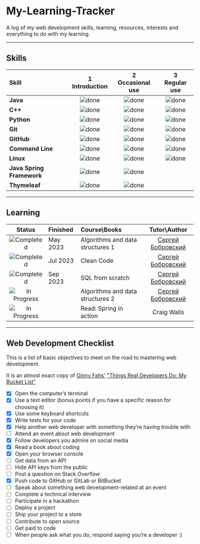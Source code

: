 # My-Learning-Tracker

A log of my web development skills, learning, resources, interests and everything to do with my learning.

----

## Skills

[done]: https://user-images.githubusercontent.com/29199184/32275438-8385f5c0-bf0b-11e7-9406-42265f71e2bd.png "Done"

|               Skill              | 1<br>Introduction | 2<br>Occasional use    | 3<br>Regular use |
|:-------------------------------- |:-----------------:|:----------------------:|:----------------:|
|**Java**                          | ![done][done]     | ![done][done]          | ![done][done]    |
|**C++**                           | ![done][done]     | ![done][done]          | ![done][done]    |
|**Python**                        | ![done][done]     | ![done][done]          | ![done][done]    |
|**Git**                           | ![done][done]     | ![done][done]          | ![done][done]    |
|**GitHub**                        | ![done][done]     | ![done][done]          | ![done][done]    |
|**Command Line**                  | ![done][done]     | ![done][done]          | ![done][done]    |
|**Linux**                         | ![done][done]     | ![done][done]          | ![done][done]    |
|**Java Spring Framework**         | ![done][done]     | ![done][done]          |                  |
|**Thymeleaf**                     | ![done][done]     | ![done][done]          |                  |

----

## Learning

[//]: # (Status images)

[Completed]: https://user-images.githubusercontent.com/29199184/32275438-8385f5c0-bf0b-11e7-9406-42265f71e2bd.png "Completed"
[In Progress]: https://user-images.githubusercontent.com/29199184/34462881-7305ddac-ee4d-11e7-9b57-589424820da4.png "In Progress"
[Soon]: https://user-images.githubusercontent.com/29199184/34462916-d5c37bd4-ee4d-11e7-9f4a-d57f2243281b.png "Soon"

|            Status           |  Finished  | Course\Books                                                    |                Tutor\Author                 |
|:---------------------------:|:-----------|:----------------------------------------------------------------|:-------------------------------------------:|
| ![Completed][Completed]     | May 2023   | Algorithms and data structures 1                                | [Сергей Бобровский]                         |
| ![Completed][Completed]     | Jul 2023   | Clean Code                                                      | [Сергей Бобровский]                         |
| ![Completed][Completed]     | Sep 2023   | SQL from scratch                                                | [Сергей Бобровский]                         |
| ![In Progress][In Progress] |            | Algorithms and data structures 2                                | [Сергей Бобровский]                         |
| ![In Progress][In Progress] |            | Read: Spring in action                                          | Craig Walls                                 |

[//]: # (Reference links to courses)

[//]: # (Reference links to tutors)
[Сергей Бобровский]: https://vk.com/lambda_brain

----

## Web Development Checklist

This is a list of basic objectives to meet on the road to mastering web development.

It is an almost exact copy of [Ginny Fahs'](https://twitter.com/ginnyfahs) ["Things Real Developers Do: My Bucket List"](https://blog.prototypr.io/wondering-if-youre-a-real-developer-yet-try-making-a-bucket-list-281275482155)


* [x] Open the computer’s terminal
* [x] Use a text editor (bonus points if you have a specific reason for choosing it)
* [x] Use some keyboard shortcuts
* [x] Write tests for your code
* [x] Help another web developer with something they’re having trouble with
* [ ] Attend an event about web development
* [x] Follow developers you admire on social media
* [x] Read a book about coding
* [x] Open your browser console
* [ ] Get data from an API
* [ ] Hide API keys from the public
* [ ] Post a question on Stack Overflow
* [x] Push code to GitHub or GitLab or BitBucket
* [ ] Speak about something web development-related at an event
* [ ] Complete a technical interview
* [ ] Participate in a hackathon
* [ ] Deploy a project
* [ ] Ship your project to a store
* [ ] Contribute to open source
* [ ] Get paid to code
* [ ] When people ask what you do, respond saying you’re a developer :)
